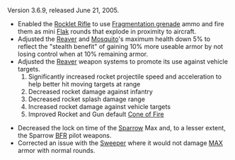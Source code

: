 Version 3.6.9, released June 21, 2005.

- Enabled the [Rocklet Rifle](../weapons/Rocklet_Rifle.md) to use
  [Fragmentation grenade](../weapons/Fragmentation_grenade.md) ammo and
  fire them as mini [Flak](../weapons/Flak.md) rounds that explode in
  proximity to aircraft.
- Adjusted the [Reaver](../vehicles/Reaver.md) and
  [Mosquito](../vehicles/Mosquito.md)'s maximum health down 5% to reflect
  the "stealth benefit" of gaining 10% more useable armor by not
  losing control when at 10% remaining armor.
- Adjusted the [Reaver](../vehicles/Reaver.md) weapon systems to promote
  its use against vehicle targets.
  1. Significantly increased rocket projectile speed and acceleration
     to help better hit moving targets at range
  2. Decreased rocket damage against infantry
  3. Decreased rocket splash damage range
  4. Increased rocket damage against vehicle targets
  5. Improved Rocket and Gun default [Cone of
     Fire](../etc/Cone_of_fire.md)

<!-- -->

- Decreased the lock on time of the [Sparrow](../items/Sparrow.md) Max
  and, to a lesser extent, the Sparrow [BFR](../vehicles/BattleFrame_Robotics.md) pilot
  weapons.
- Corrected an issue with the [Sweeper](../weapons/Sweeper.md) where it
  would not damage [MAX](../items/Mechanized_Assault_Exo-Suit.md) armor with normal rounds.

<!--[category:Patches](category:Patches.md)-->
